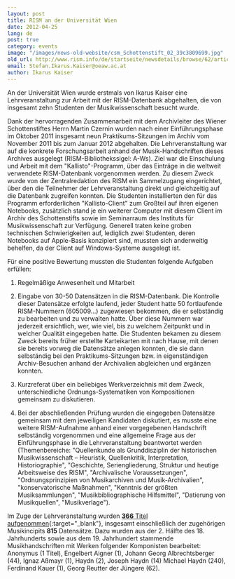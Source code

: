```yaml
---
layout: post
title: RISM an der Universität Wien
date: 2012-04-25
lang: de
post: true
category: events
image: "/images/news-old-website/csm_Schottenstift_02_39c3809699.jpg"
old_url: http://www.rism.info/de/startseite/newsdetails/browse/62/article/64/rism-in-the-classroom-at-the-university-of-vienna.html
email: Stefan.Ikarus.Kaiser@oeaw.ac.at
author: Ikarus Kaiser
---
```


An der Universität Wien wurde erstmals von Ikarus Kaiser eine Lehrveranstaltung zur Arbeit mit der RISM-Datenbank abgehalten, die von insgesamt zehn Studenten der Musikwissenschaft besucht wurde.

Dank der hervorragenden Zusammenarbeit mit dem Archivleiter des Wiener Schottenstiftes Herrn Martin Czernin wurden nach einer Einführungsphase im Oktober 2011 insgesamt neun Praktikums-Sitzungen im Archiv vom November 2011 bis zum Januar 2012 abgehalten. Die Lehrveranstaltung war auf die konkrete Forschungsarbeit anhand der Musik-Handschriften dieses Archives ausgelegt (RISM-Bibliothekssigel: A-Ws). Ziel war die Einschulung und Arbeit mit dem "Kallisto"-Programm, über das Einträge in die weltweit verwendete RISM-Datenbank vorgenommen werden. Zu diesem Zweck wurde von der Zentralredaktion des RISM ein Sammelzugang eingerichtet, über den die Teilnehmer der Lehrveranstaltung direkt und gleichzeitig auf die Datenbank zugreifen konnten. Die Studenten installierten den für das Programm erforderlichen "Kallisto-Client" zum Großteil auf ihren eigenen Notebooks, zusätzlich stand je ein weiterer Computer mit diesem Client im Archiv des Schottenstifts sowie im Seminarraum des Instituts für Musikwissenschaft zur Verfügung. Generell traten keine groben technischen Schwierigkeiten auf, lediglich zwei Studenten, deren Notebooks auf Apple-Basis konzipiert sind, mussten sich anderweitig behelfen, da der Client auf Windows-Systeme ausgelegt ist.

Für eine positive Bewertung mussten die Studenten folgende Aufgaben erfüllen:

1. Regelmäßige Anwesenheit und Mitarbeit

2. Eingabe von 30-50 Datensätzen in die RISM-Datenbank. Die Kontrolle dieser Datensätze erfolgte laufend, jeder Student hatte 50 fortlaufende RISM-Nummern (605009…) zugewiesen bekommen, die er selbständig zu bearbeiten und zu verwalten hatte. Über diese Nummern war jederzeit ersichtlich, wer, wie viel, bis zu welchem Zeitpunkt und in welcher Qualität eingegeben hatte. Die Studenten bekamen zu diesem Zweck bereits früher erstellte Karteikarten mit nach Hause, mit denen sie bereits vorweg die Datensätze anlegen konnten, die sie dann selbständig bei den Praktikums-Sitzungen bzw. in eigenständigen Archiv-Besuchen anhand der Archivalien abgleichen und ergänzen konnten.

3. Kurzreferat über ein beliebiges Werkverzeichnis mit dem Zweck, unterschiedliche Ordnungs-Systematiken von Kompositionen gemeinsam zu diskutieren.

4. Bei der abschließenden Prüfung wurden die eingegeben Datensätze gemeinsam mit dem jeweiligen Kandidaten diskutiert, es musste eine weitere RISM-Aufnahme anhand einer vorgegebenen Handschrift selbständig vorgenommen und eine allgemeine Frage aus der Einführungsphase in die Lehrveranstaltung beantwortet werden (Themenbereiche: "Quellenkunde als Grunddisziplin der historischen Musikwissenschaft – Heuristik, Quellenkritik, Interpretation, Historiographie", "Geschichte, Seriengliederung, Struktur und heutige Arbeitsweise des RISM", "Archivalische Voraussetzungen", "Ordnungsprinzipien von Musikarchiven und Musik-Archivalien", "konservatorische Maßnahmen", "Kenntnis der größten Musiksammlungen", "Musikbibliographische Hilfsmittel", "Datierung von Musikquellen", "Musikverlage").

Im Zuge der Lehrveranstaltung wurden [**366** Titel aufgenommen](http://opac.rism.info/index.php?id=6&no_cache=1&no_cache=1&tx_bsbsearch_pi1%5Bsmode%5D=advanced&tx_bsbsearch_pi1%5Bfield%5D%5B0%5D=ssiglum&tx_bsbsearch_pi1%5Bfield%5D%5B1%5D=sauthor&tx_bsbsearch_pi1%5Bfield%5D%5B2%5D=stitle&tx_bsbsearch_pi1%5Bquery%5D%5B0%5D=A-Ws&tx_bsbsearch_pi1%5Bquery%5D%5B1%5D=&tx_bsbsearch_pi1%5Bquery%5D%5B2%5D=&tx_bsbsearch_pi1%5Bsubmit_button%5D=Suche){:target="_blank"}, insgesamt einschließlich der zugehörigen Musikincipits **815** Datensätze. Dazu wurden aus der 2. Hälfte des 18. Jahrhunderts sowie aus dem 19. Jahrhundert stammende Musikhandschriften mit Werken folgender Komponisten bearbeitet: Anonymus (1 Titel), Engelbert Aigner (1), Johann Georg Albrechtsberger (44), Ignaz Aßmayr (1), Haydn (2), Joseph Haydn (14) Michael Haydn (240), Ferdinand Kauer (1), Georg Reutter der Jüngere (62).